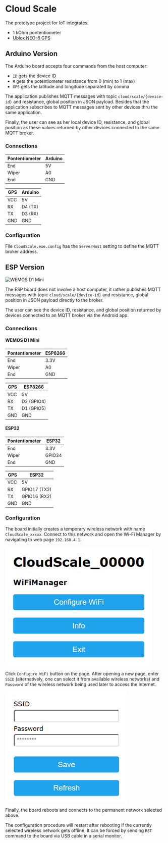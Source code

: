 # Cloud Scale

The prototype project for IoT integrates:

* 1 kOhm pontentiometer
* [Ublox NEO-6 GPS](https://www.u-blox.com/sites/default/files/products/documents/NEO-6_DataSheet_(GPS.G6-HW-09005).pdf)

## Arduino Version

The Arduino board accepts four commands from the host computer:

* `ID` gets the device ID
* `R` gets the potentiometer resistance from 0 (min) to 1 (max)
* `GPS` gets the latitude and longitude separated by comma

The application publishes MQTT messages with topic `cloud/scale/{device-id}` and resistance, global position in JSON payload.
Besides that the application subscribes to MQTT messages sent by other devices thru the same application.

Finally, the user can see as her local device ID, resistance, and global position as these values returned by other devices
connected to the same MQTT broker.

### Connections

Pontentiometer | Arduino
---------------|--------
End            | 5V
Wiper          | A0
End            | GND


GPS | Arduino
----|--------
VCC | 5V
RX  | D4 (TX)
TX  | D3 (RX)
GND | GND

### Configuration

File `CloudScale.exe.config` has the `ServerHost` setting to define the MQTT broker address.

## ESP Version

![WEMOS D1 Mini](Images/Breadboard.jpg)

The ESP board does not involve a host computer, it rather publishes MQTT messages with topic `cloud/scale/{device-id}` and
resistance, global position in JSON payload directly to the broker.

The user can see the device ID, resistance, and global position returned by devices connected to an MQTT broker via the Android app.

### Connections

#### WEMOS D1 Mini

Pontentiometer | ESP8266
---------------|--------
End            | 3.3V
Wiper          | A0
End            | GND


GPS | ESP8266
----|--------
VCC | 5V
RX  | D2 (GPIO4)
TX  | D1 (GPIO5)
GND | GND

#### ESP32

Pontentiometer | ESP32
---------------|--------
End            | 3.3V
Wiper          | GPIO34
End            | GND


GPS | ESP32
----|--------
VCC | 5V
RX  | GPIO17 (TX2)
TX  | GPIO16 (RX2)
GND | GND

### Configuration

The board initially creates a temporary wireless network with name `CloudScale_xxxxx`. Connect to this network and open the Wi-Fi Manager by navigating to
web page `192.168.4.1`.

![](Images/WiFi-Manager.png)

Click `Configure WiFi` button on the page. After opening a new page, enter `SSID` (alternatively, one can select it from available wireless networks)
and `Password` of the wireless network being used later to access the Internet.

![](Images/WiFi-Config.png)

Finally, the board reboots and connects to the permanent network selected above.

The configuration procedure will restart after rebooting if the currently selected wireless network gets offline. It can be forced by sending `RST`
command to the board via USB cable in a serial monitor.
